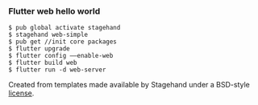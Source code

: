 ### Flutter web hello world
```
$ pub global activate stagehand
$ stagehand web-simple
$ pub get //init core packages
$ flutter upgrade
$ flutter config ——enable-web
$ flutter build web
$ flutter run -d web-server

```


Created from templates made available by Stagehand under a BSD-style
[license](https://github.com/dart-lang/stagehand/blob/master/LICENSE).
